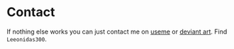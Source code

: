 # Contact
If nothing else works you can just contact me on [useme](https://useme.com/) or [deviant art](https://www.deviantart.com/). Find `Leeonidas300`.